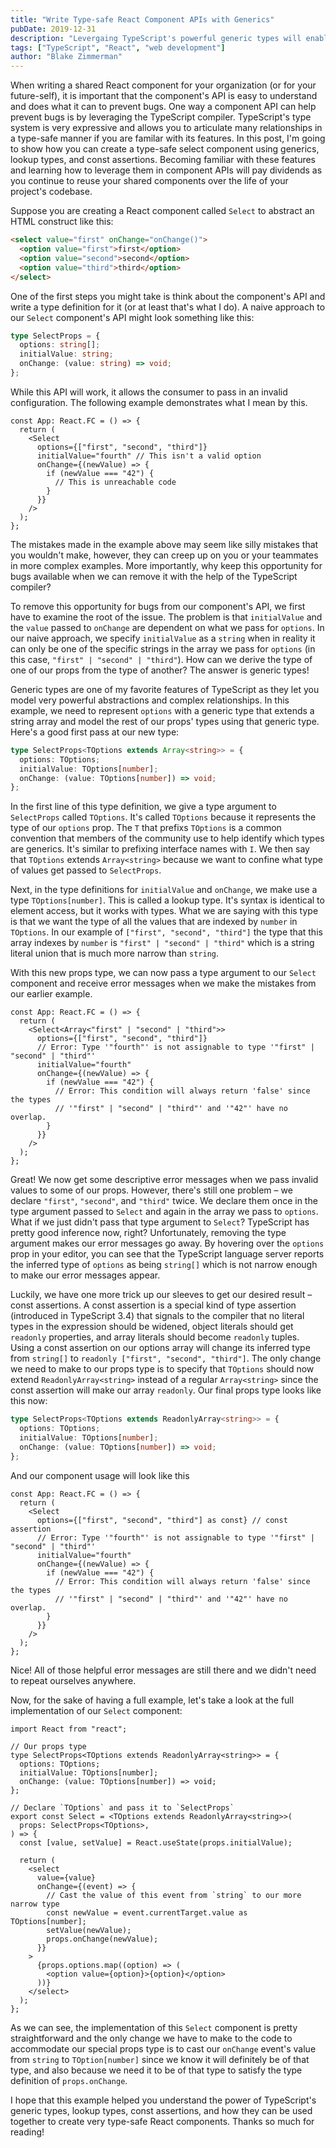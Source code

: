 ```yaml
---
title: "Write Type-safe React Component APIs with Generics"
pubDate: 2019-12-31
description: "Levergaing TypeScript's powerful generic types will enable you to make your component props more type-safe so that you can avoid bugs down the road."
tags: ["TypeScript", "React", "web development"]
author: "Blake Zimmerman"
---
```


When writing a shared React component for your organization (or for your future-self), it is important that the component's API is easy to understand and does what it can to prevent bugs. One way a component API can help prevent bugs is by leveraging the TypeScript compiler. TypeScript's type system is very expressive and allows you to articulate many relationships in a type-safe manner if you are familar with its features. In this post, I'm going to show how you can create a type-safe select component using generics, lookup types, and const assertions. Becoming familiar with these features and learning how to leverage them in component APIs will pay dividends as you continue to reuse your shared components over the life of your project's codebase.

Suppose you are creating a React component called `Select` to abstract an HTML construct like this:

```html
<select value="first" onChange="onChange()">
  <option value="first">first</option>
  <option value="second">second</option>
  <option value="third">third</option>
</select>
```

One of the first steps you might take is think about the component's API and write a type definition for it (or at least that's what I do). A naive approach to our `Select` component's API might look something like this:

```ts
type SelectProps = {
  options: string[];
  initialValue: string;
  onChange: (value: string) => void;
};
```

While this API will work, it allows the consumer to pass in an invalid configuration. The following example demonstrates what I mean by this.

```tsx
const App: React.FC = () => {
  return (
    <Select
      options={["first", "second", "third"]}
      initialValue="fourth" // This isn't a valid option
      onChange={(newValue) => {
        if (newValue === "42") {
          // This is unreachable code
        }
      }}
    />
  );
};
```

The mistakes made in the example above may seem like silly mistakes that you wouldn't make, however, they can creep up on you or your teammates in more complex examples. More importantly, why keep this opportunity for bugs available when we can remove it with the help of the TypeScript compiler?

To remove this opportunity for bugs from our component's API, we first have to examine the root of the issue. The problem is that `initialValue` and the `value` passed to `onChange` are dependent on what we pass for `options`. In our naive approach, we specify `initialValue` as a `string` when in reality it can only be one of the specific strings in the array we pass for `options` (in this case, `"first" | "second" | "third"`). How can we derive the type of one of our props from the type of another? The answer is generic types!

Generic types are one of my favorite features of TypeScript as they let you model very powerful abstractions and complex relationships. In this example, we need to represent `options` with a generic type that extends a string array and model the rest of our props' types using that generic type. Here's a good first pass at our new type:

```ts
type SelectProps<TOptions extends Array<string>> = {
  options: TOptions;
  initialValue: TOptions[number];
  onChange: (value: TOptions[number]) => void;
};
```

In the first line of this type definition, we give a type argument to `SelectProps` called `TOptions`. It's called `TOptions` because it represents the type of our `options` prop. The `T` that prefixs `TOptions` is a common convention that members of the community use to help identify which types are generics. It's similar to prefixing interface names with `I`. We then say that `TOptions` extends `Array<string>` because we want to confine what type of values get passed to `SelectProps`.

Next, in the type definitions for `initialValue` and `onChange`, we make use a type `TOptions[number]`. This is called a lookup type. It's syntax is identical to element access, but it works with types. What we are saying with this type is that we want the type of all the values that are indexed by `number` in `TOptions`. In our example of `["first", "second", "third"]` the type that this array indexes by `number` is `"first" | "second" | "third"` which is a string literal union that is much more narrow than `string`.

With this new props type, we can now pass a type argument to our `Select` component and receive error messages when we make the mistakes from our earlier example.

```tsx
const App: React.FC = () => {
  return (
    <Select<Array<"first" | "second" | "third">>
      options={["first", "second", "third"]}
      // Error: Type '"fourth"' is not assignable to type '"first" | "second" | "third"'
      initialValue="fourth"
      onChange={(newValue) => {
        if (newValue === "42") {
          // Error: This condition will always return 'false' since the types
          // '"first" | "second" | "third"' and '"42"' have no overlap.
        }
      }}
    />
  );
};
```

Great! We now get some descriptive error messages when we pass invalid values to some of our props. However, there's still one problem – we declare `"first"`, `"second"`, and `"third"` twice. We declare them once in the type argument passed to `Select` and again in the array we pass to `options`. What if we just didn't pass that type argument to `Select`? TypeScript has pretty good inference now, right? Unfortunately, removing the type argument makes our error messages go away. By hovering over the `options` prop in your editor, you can see that the TypeScript language server reports the inferred type of `options` as being `string[]` which is not narrow enough to make our error messages appear.

Luckily, we have one more trick up our sleeves to get our desired result – const assertions. A const assertion is a special kind of type assertion (introduced in TypeScript 3.4) that signals to the compiler that no literal types in the expression should be widened, object literals should get `readonly` properties, and array literals should become `readonly` tuples. Using a const assertion on our options array will change its inferred type from `string[]` to `readonly ["first", "second", "third"]`. The only change we need to make to our props type is to specify that `TOptions` should now extend `ReadonlyArray<string>` instead of a regular `Array<string>` since the const assertion will make our array `readonly`. Our final props type looks like this now:

```ts
type SelectProps<TOptions extends ReadonlyArray<string>> = {
  options: TOptions;
  initialValue: TOptions[number];
  onChange: (value: TOptions[number]) => void;
};
```

And our component usage will look like this

```tsx
const App: React.FC = () => {
  return (
    <Select
      options={["first", "second", "third"] as const} // const assertion
      // Error: Type '"fourth"' is not assignable to type '"first" | "second" | "third"'
      initialValue="fourth"
      onChange={(newValue) => {
        if (newValue === "42") {
          // Error: This condition will always return 'false' since the types
          // '"first" | "second" | "third"' and '"42"' have no overlap.
        }
      }}
    />
  );
};
```

Nice! All of those helpful error messages are still there and we didn't need to repeat ourselves anywhere.

Now, for the sake of having a full example, let's take a look at the full implementation of our `Select` component:

```tsx
import React from "react";

// Our props type
type SelectProps<TOptions extends ReadonlyArray<string>> = {
  options: TOptions;
  initialValue: TOptions[number];
  onChange: (value: TOptions[number]) => void;
};

// Declare `TOptions` and pass it to `SelectProps`
export const Select = <TOptions extends ReadonlyArray<string>>(
  props: SelectProps<TOptions>,
) => {
  const [value, setValue] = React.useState(props.initialValue);

  return (
    <select
      value={value}
      onChange={(event) => {
        // Cast the value of this event from `string` to our more narrow type
        const newValue = event.currentTarget.value as TOptions[number];
        setValue(newValue);
        props.onChange(newValue);
      }}
    >
      {props.options.map((option) => (
        <option value={option}>{option}</option>
      ))}
    </select>
  );
};
```

As we can see, the implementation of this `Select` component is pretty straightforward and the only change we have to make to the code to accommodate our special props type is to cast our `onChange` event's value from `string` to `TOption[number]` since we know it will definitely be of that type, and also because we need it to be of that type to satisfy the type definition of `props.onChange`.

I hope that this example helped you understand the power of TypeScript's generic types, lookup types, const assertions, and how they can be used together to create very type-safe React components. Thanks so much for reading!
